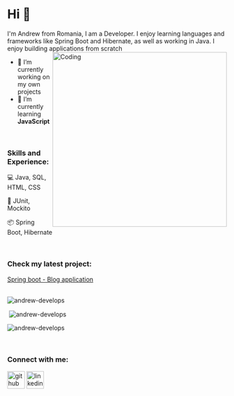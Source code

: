 
# Hi 👋
I'm Andrew from Romania, I am a Developer. I enjoy learning languages and frameworks like Spring Boot and Hibernate, as well as working in Java. I enjoy building applications from scratch
<br>
<img align="right" alt="Coding" width="400" src="https://cdn.dribbble.com/users/1162077/screenshots/3848914/programmer.gif">
- 🔭 I’m currently working on my own projects 
- 🌱 I’m currently learning **JavaScript**

<br>

<h3 align="left">Skills and Experience:</h3>  

:computer: Java, SQL, HTML, CSS

:hammer: JUnit, Mockito

:package: Spring Boot, Hibernate




<br>

<h3 align="left">Check my latest project:</h3>  

[Spring boot - Blog application](https://github.com/Andrew-Develops/JavaProjects/tree/main/JavaBlogApp)
<br>
<br>

 



<p><img align="center" src="https://github-readme-stats.vercel.app/api/top-langs?username=andrew-develops&show_icons=true&locale=en&layout=compact" alt="andrew-develops" /></p> 

<p>&nbsp;<img align="center" src="https://github-readme-stats.vercel.app/api?username=andrew-develops&show_icons=true&locale=en" alt="andrew-develops" /></p>

<p><img align="center" src="https://github-readme-streak-stats.herokuapp.com/?user=andrew-develops&" alt="andrew-develops" /></p>

<br>

<h3 align="left">Connect with me:</h3>  

[<img src='https://cdn.jsdelivr.net/npm/simple-icons@3.0.1/icons/github.svg' alt='github' height='40'>](https://github.com/Andrew-Develops)  [<img src='https://cdn.jsdelivr.net/npm/simple-icons@3.0.1/icons/linkedin.svg' alt='linkedin' height='40'>](https://www.linkedin.com/in/cosminfuica/) 



